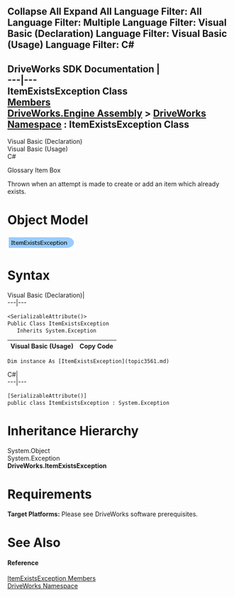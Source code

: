 Collapse All Expand All Language Filter: All  Language Filter: Multiple  Language Filter: Visual Basic (Declaration) Language Filter: Visual Basic (Usage) Language Filter: C#  
---  
DriveWorks SDK Documentation  |   
---|---  
ItemExistsException Class   
[Members](topic3562.md)   
[DriveWorks.Engine Assembly](topic2156.md) > [DriveWorks Namespace](topic2159.md) : ItemExistsException Class  
---  
  
Visual Basic (Declaration)    
Visual Basic (Usage)    
C# 

Glossary Item Box

Thrown when an attempt is made to create or add an item which already exists. 

# Object Model

![](dotnetdiagramimages/image157.png)

# Syntax

Visual Basic (Declaration)|   
---|---  
      
    
    <SerializableAttribute()>
    Public Class ItemExistsException 
       Inherits System.Exception  
  
Visual Basic (Usage)| Copy Code  
---|---  
      
    
    Dim instance As [ItemExistsException](topic3561.md)  
  
C#|   
---|---  
      
    
    [SerializableAttribute()]
    public class ItemExistsException : System.Exception   
  
# Inheritance Hierarchy

System.Object  
System.Exception  
**DriveWorks.ItemExistsException**  


# Requirements

**Target Platforms:** Please see DriveWorks software prerequisites.

# See Also

#### Reference

[ItemExistsException Members](topic3562.md)   
[DriveWorks Namespace](topic2159.md)


